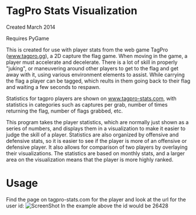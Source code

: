 TagPro Stats Visualization
============
Created March 2014

Requires PyGame

This is created for use with player stats from the web game TagPro (www.tagpro.gg), a 2D capture the flag game. When moving in the game, a player must accelerate and decelerate. There is a lot of skill in properly "juking", or maneuvering around other players to get to the flag and get away with it, using various environment elements to assist. While carrying the flag a player can be tagged, which reults in them going back to their flag and waiting a few seconds to respawn.

Statistics for tagpro players are shown on www.tagpro-stats.com, with statistics in categories such as captures per grab, number of times returning the flag, number of flags grabbed, etc.

This program takes the player statistics, which are normally just shown as a series of numbers, and displays them in a visualization to make it easier to judge the skill of a player. Statistics are also organized by offensive and defensive stats, so it is easier to see if the player is more of an offensive or defensive player. It also allows for comparison of two players by overlaying their visualizations. The statistics are based on monthly stats, and a larger area on the visualization means that the player is more highly ranked.

Usage
======
Find the page on tagpro-stats.com for the player and look at the url for the user id:
![ScreenShot](https://i.imgur.com/ONpeIDy.png)
In the example above the id would be 26428
